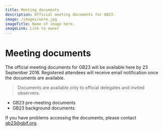 ```yaml
---
title: Meeting documents
description: Official meeting documents for GB23. 
image: /images/worm.jpg
imageTitle: Name of image here.
imageLink: Link to owner
---
```


# Meeting documents

The official meeting documents for GB23 will be available here by 23 September 2016. Registered attendees will receive email notification once the documents are available. 

> Documents are available only to official delegates and invited observers. 

+ GB23 pre-meeting documents
+ GB23 background documents

If you have problems accessing the documents, please contact [gb23@gbif.org](mailto:gb23@gbif.org). 

